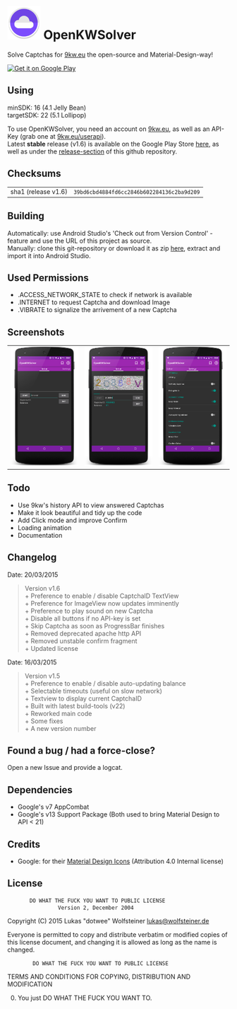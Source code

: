 <img width="75px" height="75px" src="Icon.png" />  OpenKWSolver
=================================================================

Solve Captchas for [9kw.eu](http://www.9kw.eu/) the open-source and Material-Design-way!

<a href="https://play.google.com/store/apps/details?id=de.dotwee.openkwsolver">
  <img alt="Get it on Google Play"
       src="https://developer.android.com/images/brand/en_generic_rgb_wo_45.png" />
</a>

Using
-----

minSDK: 16 (4.1 Jelly Bean)
<br>targetSDK: 22 (5.1 Lollipop)

To use OpenKWSolver, you need an account on [9kw.eu](http://www.9kw.eu/), as well as an API-Key (grab one at [9kw.eu/userapi](http://www.9kw.eu/userapi.html)).
<br>Latest **stable** release (v1.6) is available on the Google Play Store [here](https://play.google.com/store/apps/details?id=de.dotwee.openkwsolver), as well as under the [release-section](https://github.com/dotWee/OpenKWSolver/releases) of this github repository.

Checksums
---------

<table>
  <tr>
    <td>sha1 (release v1.6)</td>
    <td><code>39bd6cbd4884fd6cc2846b602284136c2ba9d209</code></td>
  </tr>
</table>

Building
--------

Automatically: use Android Studio's 'Check out from Version Control' - feature and use the URL of this project as source. <br>
Manually: clone this git-repository or download it as zip [here](https://github.com/dotwee/OpenKWSolver/archive/master.zip), extract and import it into Android Studio.

Used Permissions
----------------

+ .ACCESS_NETWORK_STATE to check if network is available
+ .INTERNET to request Captcha and download Image
+ .VIBRATE to signalize the arrivement of a new Captcha

Screenshots
-----------

<table style="border: 0px;">
    <tr>
        <td><img width="200px" src="art/ScreenshotNormal.png" /></td>
        <td><img width="200px" src="art/ScreenshotWithCaptcha.png" /></td>
        <td><img width="200px" src="art/ScreenshotSettings.png" /></td>
    </tr>
</table>

Todo
----

+ Use 9kw's history API to view answered Captchas
+ Make it look beautiful and tidy up the code
+ Add Click mode and improve Confirm
+ Loading animation
+ Documentation

Changelog
---------

Date: 20/03/2015
> Version v1.6
<br>+ Preference to enable / disable CaptchaID TextView
<br>+ Preference for ImageView now updates imminently
<br>+ Preference to play sound on new Captcha
<br>+ Disable all buttons if no API-key is set
<br>+ Skip Captcha as soon as ProgressBar finishes
<br>+ Removed deprecated apache http API
<br>+ Removed unstable confirm fragment
<br>+ Updated license

Date: 16/03/2015
> Version v1.5
<br>+ Preference to enable / disable auto-updating balance
<br>+ Selectable timeouts (useful on slow network)
<br>+ Textview to display current CaptchaID
<br>+ Built with latest build-tools (v22)
<br>+ Reworked main code
<br>+ Some fixes
<br>+ A new version number

Found a bug / had a force-close?
--------------------------------

Open a new Issue and provide a logcat.

Dependencies
------------

+ Google's v7 AppCombat
+ Google's v13 Support Package
(Both used to bring Material Design to API < 21)

Credits
-------

+ Google: for their [Material Design Icons](https://github.com/google/material-design-icons) (Attribution 4.0 Internal license)

License
-------

           DO WHAT THE FUCK YOU WANT TO PUBLIC LICENSE
                    Version 2, December 2004

 Copyright (C) 2015 Lukas "dotwee" Wolfsteiner <lukas@wolfsteiner.de>

 Everyone is permitted to copy and distribute verbatim or modified
 copies of this license document, and changing it is allowed as long
 as the name is changed.

            DO WHAT THE FUCK YOU WANT TO PUBLIC LICENSE
   TERMS AND CONDITIONS FOR COPYING, DISTRIBUTION AND MODIFICATION

  0. You just DO WHAT THE FUCK YOU WANT TO.
